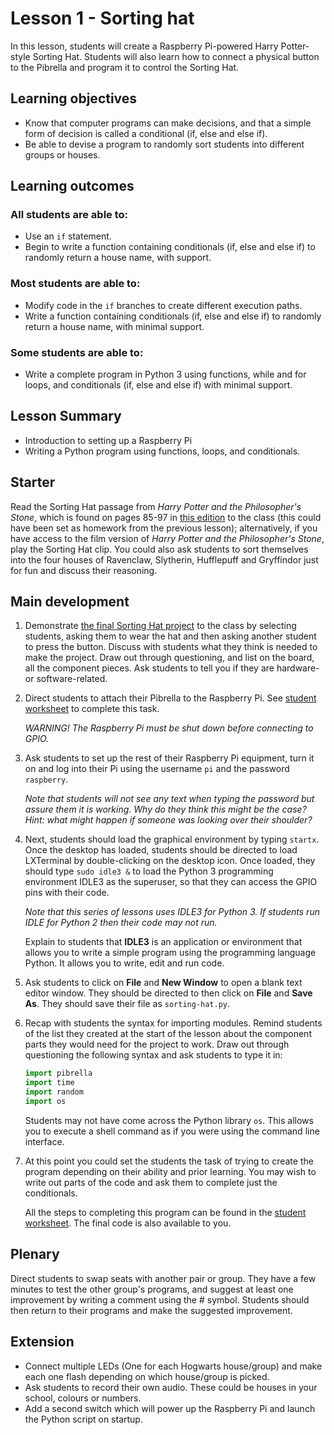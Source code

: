 # Lesson 1 - Sorting hat

In this lesson, students will create a Raspberry Pi-powered Harry Potter-style Sorting Hat. Students will also learn how to connect a physical button to the Pibrella and program it to control the Sorting Hat.

## Learning objectives

- Know that computer programs can make decisions, and that a simple form of decision is called a conditional (if, else and else if).
- Be able to devise a program to randomly sort students into different groups or houses.

## Learning outcomes

### All students are able to:

- Use an `if` statement.
- Begin to write a function containing conditionals (if, else and else if) to randomly return a house name, with support.

### Most students are able to:

- Modify code in the `if` branches to create different execution paths.
- Write a function containing conditionals (if, else and else if) to randomly return a house name, with minimal support.

### Some students are able to:

- Write a complete program in Python 3 using functions, while and for loops, and conditionals (if, else and else if) with minimal support.

## Lesson Summary

- Introduction to setting up a Raspberry Pi
- Writing a Python program using functions, loops, and conditionals.

## Starter

Read the Sorting Hat passage from *Harry Potter and the Philosopher's Stone*, which is found on pages 85-97 in [this edition](http://www.amazon.co.uk/Harry-Potter-Philosophers-Stone-Rowling/dp/0747558191) to the class (this could have been set as homework from the previous lesson); alternatively, if you have access to the film version of *Harry Potter and the Philosopher's Stone*, play the Sorting Hat clip. You could also ask students to sort themselves into the four houses of Ravenclaw, Slytherin, Hufflepuff and Gryffindor just for fun and discuss their reasoning.

## Main development

1. Demonstrate [the final Sorting Hat project](https://www.youtube.com/watch?v=fUuqTUiCUsM) to the class by selecting students, asking them to wear the hat and then asking another student to press the button. Discuss with students what they think is needed to make the project. Draw out through questioning, and list on the board, all the component pieces. Ask students to tell you if they are hardware- or software-related.

1. Direct students to attach their Pibrella to the Raspberry Pi. See [student worksheet](worksheet.md) to complete this task.

    *WARNING! The Raspberry Pi must be shut down before connecting to GPIO.*

1. Ask students to set up the rest of their Raspberry Pi equipment, turn it on and log into their Pi using the username `pi` and the password `raspberry`.

    *Note that students will not see any text when typing the password but assure them it is working. Why do they think this might be the case? Hint: what might happen if someone was looking over their shoulder?*

1. Next, students should load the graphical environment by typing `startx`. Once the desktop has loaded, students should be directed to load LXTerminal by double-clicking on the desktop icon. Once loaded, they should type `sudo idle3 &` to load the Python 3 programming environment IDLE3 as the superuser, so that they can access the GPIO pins with their code.

   *Note that this series of lessons uses IDLE3 for Python 3. If students run IDLE for Python 2 then their code may not run.*

   Explain to students that **IDLE3** is an application or environment that allows you to write a simple program using the programming language Python. It allows you to write, edit and run code.

1. Ask students to click on **File** and **New Window** to open a blank text editor window. They should be directed to then click on **File** and **Save As**. They should save their file as `sorting-hat.py`.

1. Recap with students the syntax for importing modules. Remind students of the list they created at the start of the lesson about the component parts they would need for the project to work. Draw out through questioning the following syntax and ask students to type it in:

    ```python
    import pibrella
    import time
    import random
    import os
    ```

    Students may not have come across the Python library `os`. This allows you to execute a shell command as if you were using the command line interface.

1. At this point you could set the students the task of trying to create the program depending on their ability and prior learning. You may wish to write out parts of the code and ask them to complete just the conditionals.

    All the steps to completing this program can be found in the [student worksheet](worksheet.md). The final code is also available to you.

## Plenary

Direct students to swap seats with another pair or group. They have a few minutes to test the other group's programs, and suggest at least one improvement by writing a comment using the # symbol. Students should then return to their programs and make the suggested improvement.

## Extension

- Connect multiple LEDs (One for each Hogwarts house/group) and make each one flash depending on which house/group is picked.
- Ask students to record their own audio. These could be houses in your school, colours or numbers.
- Add a second switch which will power up the Raspberry Pi and launch the Python script on startup.
